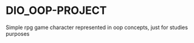 # DIO_OOP-PROJECT

Simple rpg game character represented in oop concepts, just for studies purposes
